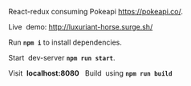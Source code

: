React-redux consuming Pokeapi https://pokeapi.co/.

Live  demo: http://luxuriant-horse.surge.sh/
 

Run **``` npm i ```** to install dependencies.

Start  dev-server **``` npm run start ```**.

Visit  **localhost:8080**
 
Build  using **``` npm run build ```**